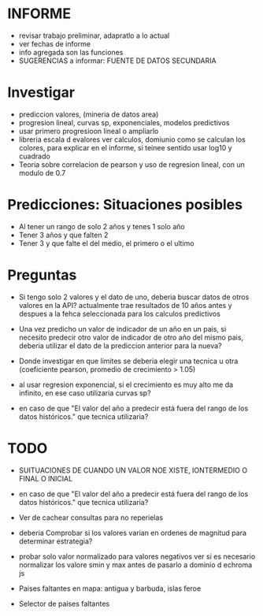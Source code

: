 # INFORME

- revisar trabajo preliminar, adapratlo a lo actual
- ver fechas de informe
- info agregada son las funciones
- SUGERENCIAS a informar: FUENTE DE DATOS SECUNDARIA

# Investigar

- prediccion valores, (mineria de datos area)
- progresion lineal, curvas sp, exponenciales, modelos predictivos
- usar primero progresioon lineal o ampliarlo
- libreria escala d evalores ver calculos, domiunio como se calculan los colores, para explicar en el informe, si teinee sentido usar log10 y cuadrado
- Teoria sobre correlacion de pearson y uso de regresion lineal, con un modulo de 0.7

# Predicciones: Situaciones posibles

- Al tener un rango de solo 2 años y tenes 1 solo año
- Tener 3 años y que falten 2
- Tener 3 y que falte el del medio, el primero o el ultimo

# Preguntas

- Si tengo solo 2 valores y el dato de uno, deberia buscar datos de otros valores en la API? actualmente trae resultados de 10 años antes y despues a la fehca seleccionada para los calculos predictivos
- Una vez predicho un valor de indicador de un año en un pais, si necesito predecir otro valor de indicador de otro año del mismo pais, deberia utilizar el dato de la prediccion anterior para la nueva?
- Donde investigar en que limites se deberia elegir una tecnica u otra (coeficiente pearson, promedio de crecimiento > 1.05)

- al usar regresion exponencial, si el crecimiento es muy alto me da infinito, en ese caso utilizaria curvas sp?

- en caso de que "El valor del año a predecir está fuera del rango de los datos históricos." que tecnica utilizaria?

# TODO

- SUITUACIONES DE CUANDO UN VALOR NOE XISTE, IONTERMEDIO O FINAL O INICIAL
- en caso de que "El valor del año a predecir está fuera del rango de los datos históricos." que tecnica utilizaria?
- Ver de cachear consultas para no reperielas

- deberia Comprobar si los valores varian en ordenes de magnitud para determinar estrategia?
- probar solo valor normalizado para valores negativos
  ver si es necesario normalizar los valore smin y max antes de pasarlo a dominio d echroma js

- Paises faltantes en mapa: antigua y barbuda, islas feroe
- Selector de paises faltantes